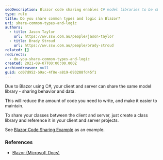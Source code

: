 ```yaml
---
seoDescription: Blazor code sharing enables C# model libraries to be shared between client and server, reducing development effort and maintenance needs.
type: rule
title: Do you share common types and logic in Blazor?
uri: share-common-types-and-logic
authors:
  - title: Jason Taylor
    url: https://ww.ssw.com.au/people/jason-taylor
  - title: Brady Stroud
    url: https://ww.ssw.com.au/people/brady-stroud
related: []
redirects:
  - do-you-share-common-types-and-logic
created: 2021-09-07T00:00:00.000Z
archivedreason: null
guid: cd07d952-b9ac-4f8e-a819-693288fd45f1
---
```


Due to Blazor using C#, your client and server can share the same model library - sharing behavior and data.

This will reduce the amount of code you need to write, and make it easier to maintain.

<!--endintro-->

To share your classes between the client and server, just create a class library and reference it in your client and server projects.

See [Blazor Code Sharing Example](https://github.com/bradystroud/BlazorCodeSharingExample) as an example.

### References

- [Blazor (Microsoft Docs)](https://docs.microsoft.com/en-us/aspnet/core/blazor)
